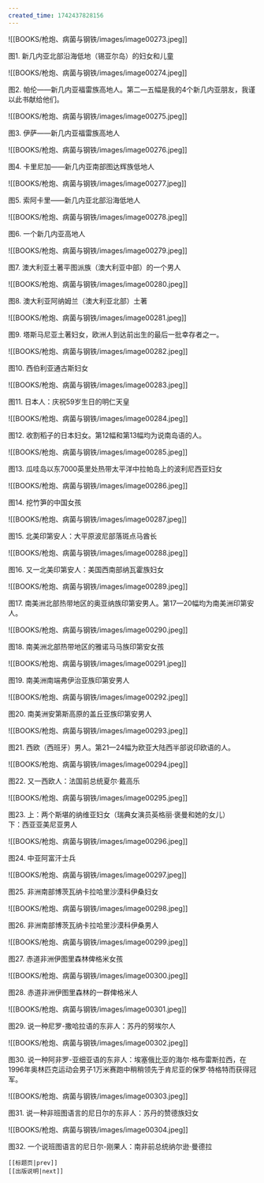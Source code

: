 ```yaml
---
created_time: 1742437828156
---
```

 

![[BOOKS/枪炮、病菌与钢铁/images/image00273.jpeg]]

图1. 新几内亚北部沿海低地（锡亚尔岛）的妇女和儿童

  

![[BOOKS/枪炮、病菌与钢铁/images/image00274.jpeg]]

图2. 帕伦——新几内亚福雷族高地人。第二—五幅是我的4个新几内亚朋友，我谨以此书献给他们。　

  

![[BOOKS/枪炮、病菌与钢铁/images/image00275.jpeg]]

图3. 伊萨——新几内亚福雷族高地人　

  

![[BOOKS/枪炮、病菌与钢铁/images/image00276.jpeg]]

图4. 卡里尼加——新几内亚南部图达辉族低地人　

  

![[BOOKS/枪炮、病菌与钢铁/images/image00277.jpeg]]

图5. 索阿卡里——新几内亚北部沿海低地人　

  

![[BOOKS/枪炮、病菌与钢铁/images/image00278.jpeg]]

图6. 一个新几内亚高地人　

  

![[BOOKS/枪炮、病菌与钢铁/images/image00279.jpeg]]

图7. 澳大利亚土著平图派族（澳大利亚中部）的一个男人　

  

![[BOOKS/枪炮、病菌与钢铁/images/image00280.jpeg]]

图8. 澳大利亚阿纳姆兰（澳大利亚北部）土著　

  

![[BOOKS/枪炮、病菌与钢铁/images/image00281.jpeg]]

图9. 塔斯马尼亚土著妇女，欧洲人到达前出生的最后一批幸存者之一。　

  

![[BOOKS/枪炮、病菌与钢铁/images/image00282.jpeg]]

图10. 西伯利亚通古斯妇女　

  

![[BOOKS/枪炮、病菌与钢铁/images/image00283.jpeg]]

图11. 日本人：庆祝59岁生日的明仁天皇　

  

![[BOOKS/枪炮、病菌与钢铁/images/image00284.jpeg]]

图12. 收割稻子的日本妇女。第12幅和第13幅均为说南岛语的人。　

  

![[BOOKS/枪炮、病菌与钢铁/images/image00285.jpeg]]

图13. 瓜哇岛以东7000英里处热带太平洋中拉帕岛上的波利尼西亚妇女　

  

![[BOOKS/枪炮、病菌与钢铁/images/image00286.jpeg]]

图14. 挖竹笋的中国女孩　

  

![[BOOKS/枪炮、病菌与钢铁/images/image00287.jpeg]]

图15. 北美印第安人：大平原波尼部落斑点马酋长　

  

![[BOOKS/枪炮、病菌与钢铁/images/image00288.jpeg]]

图16. 又一北美印第安人：美国西南部纳瓦霍族妇女　

  

![[BOOKS/枪炮、病菌与钢铁/images/image00289.jpeg]]

图17. 南美洲北部热带地区的奥亚纳族印第安男人。第17—20幅均为南美洲印第安人。　

  

![[BOOKS/枪炮、病菌与钢铁/images/image00290.jpeg]]

图18. 南美洲北部热带地区的雅诺马马族印第安女孩　

  

![[BOOKS/枪炮、病菌与钢铁/images/image00291.jpeg]]

图19. 南美洲南端弗伊治亚族印第安男人　

  

![[BOOKS/枪炮、病菌与钢铁/images/image00292.jpeg]]

图20. 南美洲安第斯高原的盖丘亚族印第安男人　

  

![[BOOKS/枪炮、病菌与钢铁/images/image00293.jpeg]]

图21. 西欧（西班牙）男人。第21—24幅为欧亚大陆西半部说印欧语的人。　

  

![[BOOKS/枪炮、病菌与钢铁/images/image00294.jpeg]]

图22. 又一西欧人：法国前总统夏尔·戴高乐　

  

![[BOOKS/枪炮、病菌与钢铁/images/image00295.jpeg]]

图23. 上：两个斯堪的纳维亚妇女（瑞典女演员英格丽·褒曼和她的女儿）  
下：西亚亚美尼亚男人　

  

![[BOOKS/枪炮、病菌与钢铁/images/image00296.jpeg]]

图24. 中亚阿富汗士兵　

  

![[BOOKS/枪炮、病菌与钢铁/images/image00297.jpeg]]

图25. 非洲南部博茨瓦纳卡拉哈里沙漠科伊桑妇女　

  

![[BOOKS/枪炮、病菌与钢铁/images/image00298.jpeg]]

图26. 非洲南部博茨瓦纳卡拉哈里沙漠科伊桑男人　

  

![[BOOKS/枪炮、病菌与钢铁/images/image00299.jpeg]]

图27. 赤道非洲伊图里森林俾格米女孩　

  

![[BOOKS/枪炮、病菌与钢铁/images/image00300.jpeg]]

图28. 赤道非洲伊图里森林的一群俾格米人　

  

![[BOOKS/枪炮、病菌与钢铁/images/image00301.jpeg]]

图29. 说一种尼罗-撒哈拉语的东非人：苏丹的努埃尔人　

  

![[BOOKS/枪炮、病菌与钢铁/images/image00302.jpeg]]

图30. 说一种阿非罗-亚细亚语的东非人：埃塞俄比亚的海尔·格布雷斯拉西，在1996年奥林匹克运动会男子1万米赛跑中稍稍领先于肯尼亚的保罗·特格特而获得冠军。　

  

![[BOOKS/枪炮、病菌与钢铁/images/image00303.jpeg]]

图31. 说一种非班图语言的尼日尔的东非人：苏丹的赞德族妇女　

  

![[BOOKS/枪炮、病菌与钢铁/images/image00304.jpeg]]

图32. 一个说班图语言的尼日尔-刚果人：南非前总统纳尔逊·曼德拉

```booknav
[[标题页|prev]]
[[出版说明|next]]
```